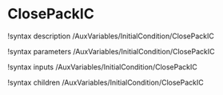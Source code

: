 <!-- MOOSE Documentation Stub: Remove this when content is added. -->

# ClosePackIC

!syntax description /AuxVariables/InitialCondition/ClosePackIC

!syntax parameters /AuxVariables/InitialCondition/ClosePackIC

!syntax inputs /AuxVariables/InitialCondition/ClosePackIC

!syntax children /AuxVariables/InitialCondition/ClosePackIC
